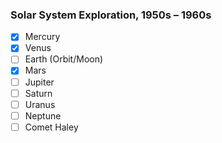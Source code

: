 ### Solar System Exploration, 1950s – 1960s

- [x] Mercury
- [x] Venus
- [ ] Earth (Orbit/Moon)
- [x] Mars
- [ ] Jupiter
- [ ] Saturn
- [ ] Uranus
- [ ] Neptune
- [ ] Comet Haley
